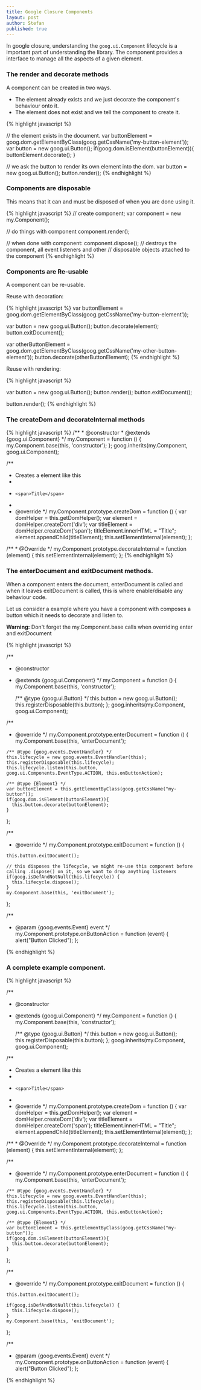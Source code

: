 ```yaml
---
title: Google Closure Components
layout: post
author: Stefan
published: true
---
```


In google closure, understanding the <code>goog.ui.Component</code> lifecycle
is a important part of understanding the library. The component provides a
interface to manage all the aspects of a given element.

### The <b>render</b> and <b>decorate</b> methods

A component can be created in two ways.

* The element already exists and we just decorate the component's behaviour onto it.
* The element does not exist and we tell the component to create it.

{% highlight javascript %}

   // the element exists in the document.
   var buttonElement = goog.dom.getElementByClass(goog.getCssName('my-button-element'));
   var button = new goog.ui.Button();
   if(goog.dom.isElement(buttonElement)){
     buttonElement.decorate();
   }

   // we ask the button to render its own element into the dom.
   var button = new goog.ui.Button();
   button.render();
{% endhighlight %}



### Components are **disposable**

This means that it can and must be disposed of when you are done using it.

{% highlight javascript %}
   // create component;
   var component = new my.Component();

   // do things with component
   component.render();

   // when done with component:
   component.dispose(); // destroys the component, all event listeners and other
                        // disposable objects attached to the component
{% endhighlight %}

### Components are Re-usable

A component can be re-usable.

Reuse with decoration:

{% highlight javascript %}
  var buttonElement = goog.dom.getElementByClass(goog.getCssName('my-button-element'));

  var button = new goog.ui.Button();
  button.decorate(element);
  button.exitDocument();
  
  
  var otherButtonElement = goog.dom.getElementByClass(goog.getCssName('my-other-button-element'));
  button.decorate(otherButtonElement);
{% endhighlight %}


Reuse with rendering:

{% highlight javascript %}

  var button = new goog.ui.Button();
  button.render();
  button.exitDocument();
 
  button.render();
{% endhighlight %}




### The <b>createDom</b> and <b>decorateInternal</b> methods


{% highlight javascript %}
  /**
    * @constructor
    * @extends {goog.ui.Component}
    */
   my.Component = function () {
      my.Component.base(this, 'constructor');
   };
   goog.inherits(my.Component, goog.ui.Component);

  /**
   * Creates a element like this
   * <div>
   *     <span>Title</span>
   * </div>
   * @override
   */
   my.Component.prototype.createDom = function () {
     var domHelper = this.getDomHelper();
     var element = domHelper.createDom('div');
     var titleElement = domHelper.createDom('span');
     titleElement.innerHTML = "Title";
     element.appendChild(titleElement);
     this.setElementInternal(element);
   };

   /**
    * @Override
    */
    my.Component.prototype.decorateInternal = function (element) {
      this.setElementInternal(element);
    };
{% endhighlight %}


### The <b>enterDocument</b> and <b>exitDocument</b> methods.

When a component enters the document, enterDocument is called and when it leaves exitDocument is called, this is where enable/disable any behaviour code.

Let us consider a example where you have a component with composes a button which it needs to decorate and listen to.


<p class="alert"><b>Warning:</b> Don't forget the my.Component.base calls when overriding enter and exitDocument</p>
{% highlight javascript %}

 /**
  * @constructor
  * @extends {goog.ui.Component}
  */
 my.Component = function () {
    my.Component.base(this, 'constructor');

    /** @type {goog.ui.Button} */
    this.button = new goog.ui.Button();
    this.registerDisposable(this.button);
 };
 goog.inherits(my.Component, goog.ui.Component);


  /**
   * @override
   */
  my.Component.prototype.enterDocument = function () {
    my.Component.base(this, 'enterDocument');

    /** @type {goog.events.EventHandler} */
    this.lifecycle = new goog.events.EventHandler(this);
    this.registerDisposable(this.lifecycle);
    this.lifecycle.listen(this.button, goog.ui.Components.EventType.ACTION, this.onButtonAction);

    /** @type {Element} */
    var buttonElement = this.getElementByClass(goog.getCssName("my-button"));
    if(goog.dom.isElement(buttonElement)){
      this.button.decorate(buttonElement);
    }
  };

  /**
   * @override
   */
  my.Component.prototype.exitDocument = function () {

    this.button.exitDocument();

    // this disposes the lifecycle, we might re-use this component before calling .dispose() on it, so we want to drop anything listeners 
    if(goog.isDefAndNotNull(this.lifecycle)) {
      this.lifecycle.dispose();
    }
    my.Component.base(this, 'exitDocument');
  };


  /**
   * @param {goog.events.Event} event
   */
  my.Component.prototype.onButtonAction = function (event) {
     alert("Button Clicked");
  };

{% endhighlight %}





### A complete example component.

{% highlight javascript %}

 /**
  * @constructor
  * @extends {goog.ui.Component}
  */
 my.Component = function () {
    my.Component.base(this, 'constructor');

    /** @type {goog.ui.Button} */
    this.button = new goog.ui.Button();
    this.registerDisposable(this.button);
 };
 goog.inherits(my.Component, goog.ui.Component);



  /**
   * Creates a element like this
   * <div>
   *     <span>Title</span>
   * </div>
   * @override
   */
   my.Component.prototype.createDom = function () {
     var domHelper = this.getDomHelper();
     var element = domHelper.createDom('div');
     var titleElement = domHelper.createDom('span');
     titleElement.innerHTML = "Title";
     element.appendChild(titleElement);
     this.setElementInternal(element);
   };

   /**
    * @Override
    */
    my.Component.prototype.decorateInternal = function (element) {
      this.setElementInternal(element);
    };

  /**
   * @override
   */
  my.Component.prototype.enterDocument = function () {
    my.Component.base(this, 'enterDocument');

    /** @type {goog.events.EventHandler} */
    this.lifecycle = new goog.events.EventHandler(this);
    this.registerDisposable(this.lifecycle);
    this.lifecycle.listen(this.button, goog.ui.Components.EventType.ACTION, this.onButtonAction);

    /** @type {Element} */
    var buttonElement = this.getElementByClass(goog.getCssName("my-button"));
    if(goog.dom.isElement(buttonElement)){
      this.button.decorate(buttonElement);
    }
  };

  /**
   * @override
   */
  my.Component.prototype.exitDocument = function () {

    this.button.exitDocument();

    if(goog.isDefAndNotNull(this.lifecycle)) {
      this.lifecycle.dispose();
    }
    my.Component.base(this, 'exitDocument');
  };


  /**
   * @param {goog.events.Event} event
   */
  my.Component.prototype.onButtonAction = function (event) {
     alert("Button Clicked");
  };

{% endhighlight %}

